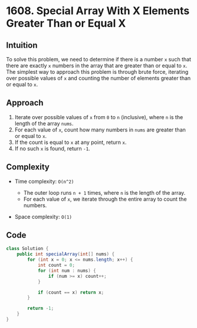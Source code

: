 # 1608. Special Array With X Elements Greater Than or Equal X

## Intuition

To solve this problem, we need to determine if there is a number `x` such that there are exactly `x` numbers in the array that are greater than or equal to `x`. The simplest way to approach this problem is through brute force, iterating over possible values of `x` and counting the number of elements greater than or equal to `x`.

## Approach

1. Iterate over possible values of `x` from `0` to `n` (inclusive), where `n` is the length of the array `nums`.
2. For each value of `x`, count how many numbers in `nums` are greater than or equal to `x`.
3. If the count is equal to `x` at any point, return `x`.
4. If no such `x` is found, return `-1`.

## Complexity

- Time complexity: `O(n^2)`

  - The outer loop runs `n + 1` times, where `n` is the length of the array.
  - For each value of `x`, we iterate through the entire array to count the numbers.

- Space complexity: `O(1)`

## Code

```java
class Solution {
    public int specialArray(int[] nums) {
        for (int x = 0; x <= nums.length; x++) {
            int count = 0;
            for (int num : nums) {
                if (num >= x) count++;
            }

            if (count == x) return x;
        }

        return -1;
    }
}
```
